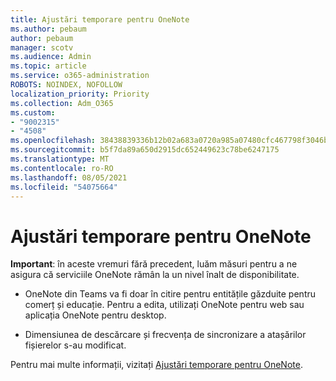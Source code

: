 ```yaml
---
title: Ajustări temporare pentru OneNote
ms.author: pebaum
author: pebaum
manager: scotv
ms.audience: Admin
ms.topic: article
ms.service: o365-administration
ROBOTS: NOINDEX, NOFOLLOW
localization_priority: Priority
ms.collection: Adm_O365
ms.custom:
- "9002315"
- "4508"
ms.openlocfilehash: 38438839336b12b02a683a0720a985a07480cfc467798f3046b809b0144460b1
ms.sourcegitcommit: b5f7da89a650d2915dc652449623c78be6247175
ms.translationtype: MT
ms.contentlocale: ro-RO
ms.lasthandoff: 08/05/2021
ms.locfileid: "54075664"
---
```

# <a name="onenote-temporary-adjustments"></a>Ajustări temporare pentru OneNote

**Important**: în aceste vremuri fără precedent, luăm măsuri pentru a ne asigura că serviciile OneNote rămân la un nivel înalt de disponibilitate.

- OneNote din Teams va fi doar în citire pentru entitățile găzduite pentru comerț și educație. Pentru a edita, utilizați OneNote pentru web sau aplicația OneNote pentru desktop.

- Dimensiunea de descărcare și frecvența de sincronizare a atașărilor fișierelor s-au modificat.

Pentru mai multe informații, vizitați [Ajustări temporare pentru OneNote](https://techcommunity.microsoft.com/t5/onenote-service-updates/awareness-of-temporary-adjustments-in-microsoft-onenote/m-p/1248100).
